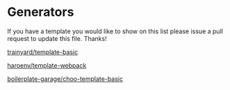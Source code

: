 # Generators

If you have a template you would like to show on this list please issue a pull request to update this file. Thanks!

[trainyard/template-basic](https://github.com/trainyard/template-basic)

[haroenv/template-webpack](https://github.com/haroenv/template-webpack)

[boilerplate-garage/choo-template-basic](https://github.com/boilerplate-garage/choo-template-basic)
